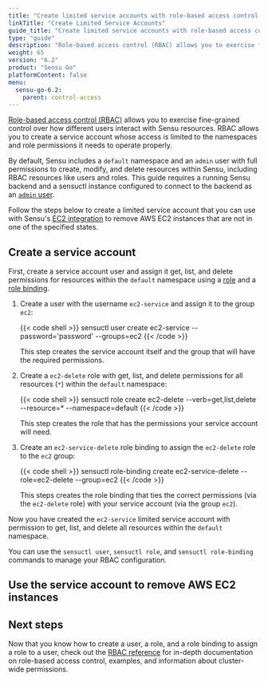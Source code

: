 ```yaml
---
title: "Create limited service accounts with role-based access control (RBAC)"
linkTitle: "Create Limited Service Accounts"
guide_title: "Create limited service accounts with role-based access control (RBAC)"
type: "guide"
description: "Role-based access control (RBAC) allows you to exercise fine-grained control over how service accounts interact with Sensu resources. Read this guide to create limited service accounts with Sensu RBAC."
weight: 65
version: "6.2"
product: "Sensu Go"
platformContent: false
menu: 
  sensu-go-6.2:
    parent: control-access
---
```


[Role-based access control (RBAC)][1] allows you to exercise fine-grained control over how different users interact with Sensu resources.
RBAC allows you to create a service account whose access is limited to the namespaces and role permissions it needs to operate properly.

By default, Sensu includes a `default` namespace and an `admin` user with full permissions to create, modify, and delete resources within Sensu, including RBAC resources like users and roles.
This guide requires a running Sensu backend and a sensuctl instance configured to connect to the backend as an [`admin` user][2].

Follow the steps below to create a limited service account that you can use with Sensu's [EC2 integration][3] to remove AWS EC2 instances that are not in one of the specified states.

## Create a service account

First, create a service account user and assign it get, list, and delete permissions for resources within the `default` namespace using a [role][4] and a [role binding][5].

1. Create a user with the username `ec2-service` and assign it to the group `ec2`:

   {{< code shell >}}
sensuctl user create ec2-service --password='password' --groups=ec2
{{< /code >}}

   This step creates the service account itself and the group that will have the required permissions.

2. Create a `ec2-delete` role with get, list, and delete permissions for all resources (`*`) within the `default` namespace:

   {{< code shell >}}
sensuctl role create ec2-delete --verb=get,list,delete --resource=* --namespace=default
{{< /code >}}

   This step creates the role that has the permissions your service account will need.

3. Create an `ec2-service-delete` role binding to assign the `ec2-delete` role to the `ec2` group:

   {{< code shell >}}
sensuctl role-binding create ec2-service-delete --role=ec2-delete --group=ec2
{{< /code >}}

   This steps creates the role binding that ties the correct permissions (via the `ec2-delete` role) with your service account (via the group `ec2`).

Now you have created the `ec2-service` limited service account with permission to get, list, and delete all resources within the `default` namespace.

You can use the `sensuctl user`, `sensuctl role`, and `sensuctl role-binding` commands to manage your RBAC configuration.

## Use the service account to remove AWS EC2 instances


## Next steps

Now that you know how to create a user, a role, and a role binding to assign a role to a user, check out the [RBAC reference][1] for in-depth documentation on role-based access control, examples, and information about cluster-wide permissions.


[1]: ../rbac/
[2]: ../rbac#default-users
[3]: ../../../plugins/supported-integrations/aws-ec2/
[4]: ../rbac/#roles-and-cluster-roles
[5]: ../rbac/#role-bindings-and-cluster-role-bindings
